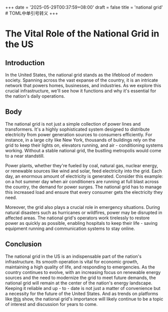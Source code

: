 +++
date = '2025-05-29T00:37:59+08:00'
draft = false
title = 'national grid' # TOML中单引号转义
+++

# The Vital Role of the National Grid in the US

## Introduction
In the United States, the national grid stands as the lifeblood of modern society. Spanning across the vast expanse of the country, it is an intricate network that powers homes, businesses, and industries. As we explore this crucial infrastructure, we'll see how it functions and why it's essential for the nation's daily operations.

## Body
The national grid is not just a simple collection of power lines and transformers. It's a highly sophisticated system designed to distribute electricity from power generation sources to consumers efficiently. For instance, in a large city like New York, thousands of buildings rely on the grid to keep their lights on, elevators running, and air - conditioning systems working. Without a stable national grid, the bustling metropolis would come to a near standstill.

Power plants, whether they're fueled by coal, natural gas, nuclear energy, or renewable sources like wind and solar, feed electricity into the grid. Each day, an enormous amount of electricity is generated. Consider this example: on a hot summer day when air conditioners are running at full blast across the country, the demand for power surges. The national grid has to manage this increased load and ensure that every consumer gets the electricity they need.

Moreover, the grid also plays a crucial role in emergency situations. During natural disasters such as hurricanes or wildfires, power may be disrupted in affected areas. The national grid's operators work tirelessly to restore power as quickly as possible, enabling hospitals to keep their life - saving equipment running and communication systems to stay online.

## Conclusion
The national grid in the US is an indispensable part of the nation's infrastructure. Its smooth operation is vital for economic growth, maintaining a high quality of life, and responding to emergencies. As the country continues to evolve, with an increasing focus on renewable energy sources and the need to modernize the grid to meet future demands, the national grid will remain at the center of the nation's energy landscape. Keeping it reliable and up - to - date is not just a matter of convenience but a necessity for the future of the United States. And as trends on platforms like [this](https://trends.google.com/trending/rss?geo=US) show, the national grid's importance will likely continue to be a topic of interest and discussion for years to come.
